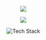 <p align="center">
    <picture>
      <source
        srcset="https://github-readme-stats.vercel.app/api?username=thezacharytaylor&show_icons=true&hide=stars&theme=gruvbox"
        media="(prefers-color-scheme: dark)"
      />
      <source
        srcset="https://github-readme-stats.vercel.app/api?username=thezacharytaylor&show_icons=true&hide=stars&theme=gruvbox_light"
        media="(prefers-color-scheme: light), (prefers-color-scheme: no-preference)"
      />
      <img src="https://github-readme-stats.vercel.app/api?username=thezacharytaylor&show_icons=true&hide=stars" />
    </picture>
</p>
<!-- Themes -->
<!-- dark: soft-green, material-palenight, github-dark, hacker, tokyo, earth, github-green-purple, android-dark, git-dark, modern-lilac, modern-lilac2 -->
<!-- light: blood, ice-gray, github-light, -->

<!-- Markdown -->
<!-- [![GitHub Streak](https://github-readme-streak-stats.herokuapp.com?user=thezacharytaylor&theme=material-palenight&mode=weekly)](https://git.io/streak-stats) -->

<!-- Source -->
<!-- /https://github-readme-streak-stats.herokuapp.com/demo/ -->
<p align="center">
    <a href="https://git.io/streak-stats">
        <picture>
            <source 
                srcset="https://github-readme-streak-stats.herokuapp.com?user=thezacharytaylor&theme=gruvbox&mode=weekly" 
                media="(prefers-color-scheme: dark)" />
            <source 
                srcset="https://github-readme-streak-stats.herokuapp.com?user=thezacharytaylor&theme=gruvbox-light&mode=weekly" 
                media="(prefers-color-scheme: light), (prefers-color-scheme: no-preference)" />
            <img src="https://github-readme-streak-stats.herokuapp.com?user=thezacharytaylor&mode=weekly" />
        </picture>
  </a>
</p>
<p align="center">
    <img src="https://github-readme-tech-stack.vercel.app/api/cards?title=Tech+Stack&fontFamily=Verdana&lineCount=5&theme=gruvbox&bg=%23232323&badge=%23303030&border=%23E4E2E2&titleColor=%23fabe2b&line1=html5%2Chtml5%2CE34F26%3Bcss3%2Ccss3%2C1572B6%3Bjavascript%2Cjavascript%2CF7DF1D%3Bphp%2Cphp%2C777BB4%3B&line2=WordPress%2CWordPress%2C3858e9%3Bvue.js%2Cvue%2C42b983%3BSASS%2CSASS%2Cbf4080%3BTailwindCSS%2CTailwindCSS%2C3b82f6%3B&line3=Bootstrap%2CBootstrap%2C8512FA%3BjQuery%2CjQuery%2C0769ad%3Bgatsby%2Cgatsby%2C663399%3B&line4=git%2Cgit%2CF05034%3Breact%2Creact%2C58a6ff%3Btypescript%2Ctypescript%2C777BB4%3BLua%2Clua%2C2B2D72%3B&line5=shell+script%2Cshell+script%2C120F11%3Bapache%2Capache%2CD41F29%3Bnginx%2Cnginx%2C029639%3B" alt="Tech Stack" />
</p>
